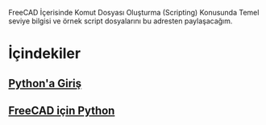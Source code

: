 FreeCAD İçerisinde Komut Dosyası Oluşturma (Scripting) Konusunda Temel seviye bilgisi ve örnek script dosyalarını bu adresten paylaşacağım. 

# İçindekiler
## [Python'a Giriş](https://github.com/mhalil/mhalil.github.io/blob/gh-pages/Python'a%20Giris.md)

## [FreeCAD için Python](https://github.com/mhalil/mhalil.github.io/blob/gh-pages/FreeCAD_icin_Python.md)